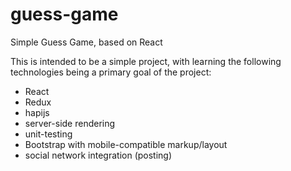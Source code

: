 # guess-game
Simple Guess Game, based on React

This is intended to be a simple project, with learning the following technologies being a primary goal of the project: 
- React
- Redux
- hapijs
- server-side rendering
- unit-testing
- Bootstrap with mobile-compatible markup/layout
- social network integration (posting)
